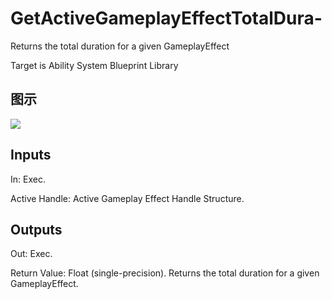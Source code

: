 # GetActiveGameplayEffectTotalDura-

Returns the total duration for a given GameplayEffect

Target is Ability System Blueprint Library

## 图示

![]($-20221218-17313621.png)

## Inputs

In: Exec.

Active Handle: Active Gameplay Effect Handle Structure.  

## Outputs

Out: Exec.

Return Value: Float (single-precision). Returns the total duration for a given GameplayEffect.

